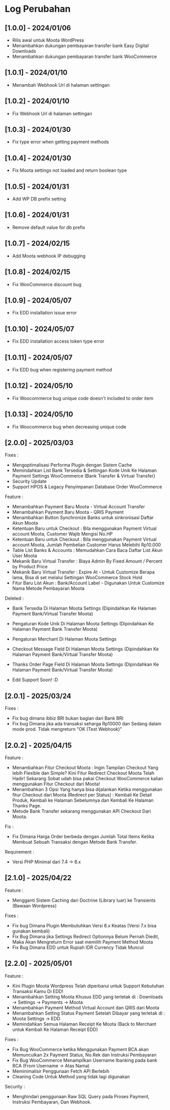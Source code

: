 # Log Perubahan

## [1.0.0] - 2024/01/06
- Rilis awal untuk Moota WordPress
- Menambahkan dukungan pembayaran transfer bank Easy Digital Downloads
- Menambahkan dukungan pembayaran transfer bank WooCommerce

## [1.0.1] - 2024/01/10
- Menambah Webhook Url di halaman settingan

## [1.0.2] - 2024/01/10
- Fix Webhook Url di halaman settingan

## [1.0.3] - 2024/01/30
- Fix type error when getting payment methods

## [1.0.4] - 2024/01/30
- Fix Moota settings not loaded and return boolean type

## [1.0.5] - 2024/01/31
- Add WP DB prefix setting

## [1.0.6] - 2024/01/31
- Remove default value for db prefix

## [1.0.7] - 2024/02/15
- Add Moota webhook IP debugging

## [1.0.8] - 2024/02/15
- Fix WooCommerce discount bug

## [1.0.9] - 2024/05/07
- Fix EDD installation issue error

## [1.0.10] - 2024/05/07
- Fix EDD installation access token type error

## [1.0.11] - 2024/05/07
- Fix EDD bug when registering payment method

## [1.0.12] - 2024/05/10
- Fix Woocommerce bug unique code doesn't included to order item

## [1.0.13] - 2024/05/10
- Fix Woocommerce bug when decreasing unique code

## [2.0.0] - 2025/03/03
Fixes   :
- Mengoptimalisasi Performa Plugin dengan Sistem Cache
- Memindahkan List Bank Tersedia & Settingan Kode Unik Ke Halaman Payment Settings WooCommerce (Bank Transfer & Virtual Transfer)
- Security Update
- Support HPOS & Legacy Penyimpanan Database Order WooCommerce

Feature :
- Menambahkan Payment Baru Moota - Virtual Account Transfer
- Menambahkan Payment Baru Moota - QRIS Payment
- Menambahkan Button Synchronize Banks untuk sinkronisasi Daftar Akun Moota
- Ketentuan Baru untuk Checkout : Bila menggunakan Payment Virtual account Moota, Customer Wajib Mengisi No.HP
- Ketentuan Baru untuk Checkout : Bila menggunakan Payment Virtual account Moota, Jumlah Pembelian Customer Harus Melebihi Rp10.000
- Table List Banks & Accounts   : Memudahkan Cara Baca Daftar List Akun User Moota
- Mekanik Baru Virtual Transfer : Biaya Admin By Fixed Amount / Percent by Product Price
- Mekanik Baru Virtual Transfer : Expire At          - Untuk Customize Berapa lama, Bisa di set melalui Settingan WooCommerce Stock Hold
- Fitur Baru List Akun          : Bank/Account Label - Digunakan Untuk Customize Nama Metode Pembayaran Moota

Deleted :
- Bank Tersedia Di Halaman Moota Settings (Dipindahkan Ke Halaman Payment Bank/Virtual Transfer Moota)
- Pengaturan Kode Unik Di Halaman Moota Settings (Dipindahkan Ke Halaman Payment Bank Transfer Moota)
- Pengaturan Merchant Di Halaman Moota Settings
- Checkout Message Field Di Halaman Moota Settings (Dipindahkan Ke Halaman Payment Bank/Virtual Transfer Moota)
- Thanks Order Page Field Di Halaman Moota Settings (Dipindahkan Ke Halaman Payment Bank/Virtual Transfer Moota)

- Edd Support Soon! :D

## [2.0.1] - 2025/03/24
Fixes : 
- Fix bug dimana ibbiz BRI bukan bagian dari Bank BRI
- Fix bug Dimana jika ada transaksi seharga Rp10000 dan Sedang dalam mode prod. Tidak mengreturn "OK (Test Webhook)"

## [2.0.2] - 2025/04/15
Feature :
- Menambahkan Fitur Checkout Moota : Ingin Tampilan Checkout Yang lebih Flexible dan Simple? Kini Fitur Redirect Checkout Moota Telah Hadir! Sekarang Sobat udah bisa pakai Checkout WooCommerce kalian menggunakan Fitur Checkout dari Moota!
- Menambahkan 3 Opsi Yang hanya bisa dijalankan Ketika menggunakan fitur Checkout dari Moota (Redirect per Status) : Kembali Ke Detail Produk, Kembali ke Halaman Sebelumnya dan Kembali Ke Halaman Thanks Page.
- Metode Bank Transfer sekarang menggunakan API Checkout Dari Moota.

Fix :
- Fix Dimana Harga Order berbeda dengan Jumlah Total Items Ketika Membuat Sebuah Transaksi dengan Metode Bank Transfer.

Requirement :
- Versi PHP Minimal dari 7.4 -> 8.x

## [2.1.0] - 2025/04/22
Feature :
- Mengganti Sistem Caching dari Doctrine (Library luar) ke Transients (Bawaan Wordpress)

Fixes :
- Fix bug Dimana Plugin Membutuhkan Versi 8.x Keatas (Versi 7.x bisa gunakan kembali)
- Fix Bug Dimana jika Settings Redirect Optionnya Belum Pernah Diedit, Maka Akan Mengreturn Error saat memilih Payment Method Moota
- Fix Bug Dimana EDD untuk Rupiah IDR Currency Tidak Muncul

## [2.2.0] - 2025/05/01
Feature :
- Kini Plugin Moota Wordpress Telah diperbarui untuk Support Kebutuhan Transaksi Kamu Di EDD!
- Menambahkan Setting Moota Khusus EDD yang terletak di : Downloads -> Settings -> Payments -> Moota
- Menambahkan Payment Method Virtual Account dan QRIS dari Moota
- Menambahkan Setting Status Payment Setelah Dibayar yang terletak di : Moota Settings -> EDD
- Memindahkan Semua Halaman Receipt Ke Moota (Back to Merchant untuk Kembali Ke Halaman Receipt EDD)

Fixes :
- Fix Bug WooCommerce ketika Menggunakan Payment BCA akan Memunculkan 2x Payment Status, No.Rek dan Instruksi Pembayaran
- Fix Bug WooCommerce Menampilkan Username Ibanking pada bank BCA (From Username -> Atas Nama)
- Meminimalisir Penggunaan Fetch API Berlebih
- Cleaning Code Untuk Method yang tidak lagi digunakan

Security :
- Menghindari penggunaan Raw SQL Query pada Proses Payment, Instruksi Pembayaran, Dan Webhook.